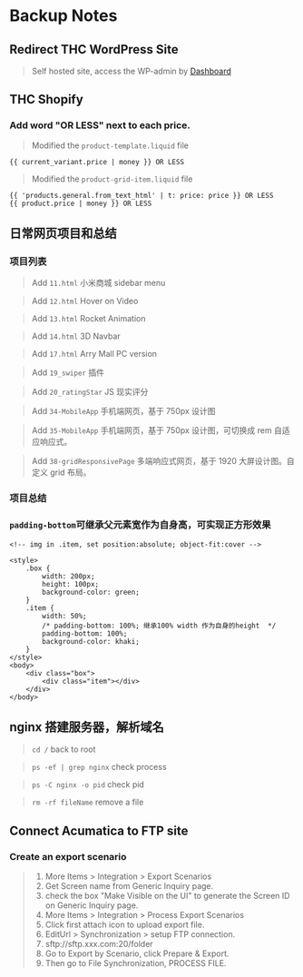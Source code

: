 # Backup Notes

## Redirect THC WordPress Site

> Self hosted site, access the WP-admin by [Dashboard](https://thehighculture.resultco.com/wp-admin/)

## THC Shopify

### Add word "OR LESS" next to each price.

> Modified the `product-template.liquid` file

```
{{ current_variant.price | money }} OR LESS
```

> Modified the `product-grid-item.liquid` file

```
{{ 'products.general.from_text_html' | t: price: price }} OR LESS
{{ product.price | money }} OR LESS
```

## 日常网页项目和总结

### 项目列表

> Add `11.html` 小米商城 sidebar menu

> Add `12.html` Hover on Video

> Add `13.html` Rocket Animation

> Add `14.html` 3D Navbar

> Add `17.html` Arry Mall PC version

> Add `19_swiper` 插件

> Add `20_ratingStar` JS 现实评分

> Add `34-MobileApp` 手机端网页，基于 750px 设计图

> Add `35-MobileApp` 手机端网页，基于 750px 设计图，可切换成 rem 自适应响应式。

> Add `38-gridResponsivePage` 多端响应式网页，基于 1920 大屏设计图。自定义 grid 布局。

### 项目总结

### `padding-bottom`可继承父元素宽作为自身高，可实现正方形效果

```
<!-- img in .item, set position:absolute; object-fit:cover -->

<style>
    .box {
        width: 200px;
        height: 100px;
        background-color: green;
    }
    .item {
        width: 50%;
        /* padding-bottom: 100%; 继承100% width 作为自身的height  */
        padding-bottom: 100%;
        background-color: khaki;
    }
</style>
<body>
    <div class="box">
        <div class="item"></div>
    </div>
</body>
```

## nginx 搭建服务器，解析域名

> `cd /` back to root

> `ps -ef | grep nginx` check process

> `ps -C nginx -o pid` check pid

> `rm -rf fileName` remove a file

## Connect Acumatica to FTP site

### Create an export scenario

> 1. More Items > Integration > Export Scenarios
> 2. Get Screen name from Generic Inquiry page.
> 3. check the box "Make Visible on the UI" to generate the Screen ID on Generic Inquiry page.
> 4. More Items > Integration > Process Export Scenarios
> 5. Click first attach icon to upload export file.
> 6. EditUrl > Synchronization > setup FTP connection.
> 7. sftp://sftp.xxx.com:20/folder
> 8. Go to Export by Scenario, click Prepare & Export.
> 9. Then go to File Synchronization, PROCESS FILE.
